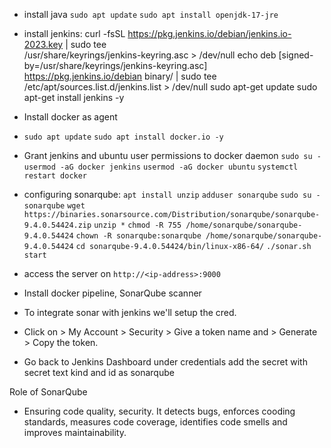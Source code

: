 - install java
```sudo apt update```
```sudo apt install openjdk-17-jre```
- install jenkins:
curl -fsSL https://pkg.jenkins.io/debian/jenkins.io-2023.key | sudo tee \
  /usr/share/keyrings/jenkins-keyring.asc > /dev/null
echo deb [signed-by=/usr/share/keyrings/jenkins-keyring.asc] \
  https://pkg.jenkins.io/debian binary/ | sudo tee \
  /etc/apt/sources.list.d/jenkins.list > /dev/null
sudo apt-get update
sudo apt-get install jenkins -y

- Install docker as agent
- ```sudo apt update```
    ```sudo apt install docker.io -y```
- Grant jenkins and ubuntu user permissions to docker daemon
 ```sudo su - ```
 ```usermod -aG docker jenkins```
 ```usermod -aG docker ubuntu```
 ```systemctl restart docker```

 - configuring sonarqube: 
    ```apt install unzip```
    ```adduser sonarqube```
    ```sudo su - sonarqube```
    ```wget https://binaries.sonarsource.com/Distribution/sonarqube/sonarqube-9.4.0.54424.zip```
    ```unzip *```
    ```chmod -R 755 /home/sonarqube/sonarqube-9.4.0.54424```
    ```chown -R sonarqube:sonarqube /home/sonarqube/sonarqube-9.4.0.54424```
    ```cd sonarqube-9.4.0.54424/bin/linux-x86-64/```
    ```./sonar.sh start```
- access the server on ```http://<ip-address>:9000```
- Install docker pipeline, SonarQube scanner
- To integrate sonar with jenkins we'll setup the cred.
- Click on > My Account > Security > Give a token name and > Generate > Copy the token.
- Go back to Jenkins Dashboard under credentials add the secret with secret text kind and id as sonarqube

Role of SonarQube
- Ensuring code quality, security. It detects bugs, enforces cooding standards, measures code coverage, identifies code smells and improves maintainability.